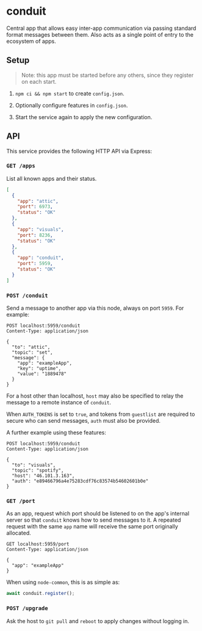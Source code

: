 # conduit

Central app that allows easy inter-app communication via passing standard format
messages between them. Also acts as a single point of entry to the ecosystem of
apps.


## Setup

> Note: this app must be started before any others, since they register on
> each start.

1. `npm ci && npm start` to create `config.json`.

3. Optionally configure features in `config.json`.

4. Start the service again to apply the new configuration.


## API

This service provides the following HTTP API via Express:

### `GET /apps`

List all known apps and their status.

```json
[
  {
    "app": "attic",
    "port": 6973,
    "status": "OK"
  },
  {
    "app": "visuals",
    "port": 8236,
    "status": "OK"
  },
  {
    "app": "conduit",
    "port": 5959,
    "status": "OK"
  }
]
```

### `POST /conduit`

Send a message to another app via this node, always on port `5959`. For example:

```
POST localhost:5959/conduit
Content-Type: application/json

{
  "to": "attic",
  "topic": "set",
  "message": {
    "app": "exampleApp",
    "key": "uptime",
    "value": "1889478"
  }
}
```

For a host other than localhost, `host` may also be specified to relay the
message to a remote instance of `conduit`.

When `AUTH_TOKENS` is set to `true`, and tokens from `guestlist` are required to
secure who can send messages, `auth` must also be provided.

A further example using these features:

```
POST localhost:5959/conduit
Content-Type: application/json

{
  "to": "visuals",
  "topic": "spotify",
  "host": "46.101.3.163",
  "auth": "e89466796a4e75283cdf76c83574b54602601b0e"
}
```

### `GET /port`

As an app, request which port should be listened to on the app's internal server
so that `conduit` knows how to send messages to it. A repeated request with the
same `app` name will receive the same port originally allocated.

```
GET localhost:5959/port
Content-Type: application/json

{
  "app": "exampleApp"
}
```

When using `node-common`, this is as simple as:

```js
await conduit.register();
```

### `POST /upgrade`

Ask the host to `git pull` and `reboot` to apply changes without logging in.
